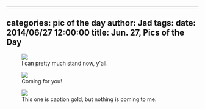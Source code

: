 
---
categories: pic of the day
author: Jad
tags: 
date: 2014/06/27 12:00:00
title: Jun. 27, Pics of the Day 
---

<figure>
<img src="/img/2014/06/27/img_20140627145403_medium.jpg" />
<figcaption>I can pretty much stand now, y'all.</figcaption>
</figure>

<figure>
<img src="/img/2014/06/27/img_20140627114919_medium.jpg" />
<figcaption>Coming for you!</figcaption>
</figure>

<figure>
<img src="/img/2014/06/27/img_20140627163711_medium.jpg" />
<figcaption>This one is caption gold, but nothing is coming to me.</figcaption>
</figure>

